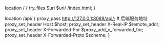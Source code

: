 location / {
    try_files $uri $uri/ /index.html;
}

location /api/ {
    proxy_pass http://127.0.0.1:8089/api/;  # 后端服务地址
    proxy_set_header Host $host;
    proxy_set_header X-Real-IP $remote_addr;
    proxy_set_header X-Forwarded-For $proxy_add_x_forwarded_for;
    proxy_set_header X-Forwarded-Proto $scheme;
}